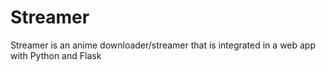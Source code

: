 # Streamer
Streamer is an anime downloader/streamer that is integrated in a web app with Python and Flask

